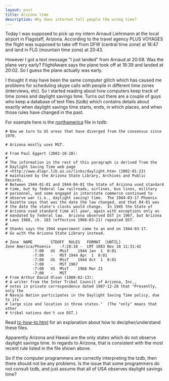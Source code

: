 ```yaml
---
layout: post
title: Arizona time
description: Why does internet tell people the wrong time?
---
```


Today I was supposed to pick up my intern Arnaud Liehrmann at the
local airport in Flagstaff, Arizona. According to the travel agency
PLUS VOYAGES the flight was supposed to take off from DFW (central
time zone) at 18:47 and land in FLG (mountain time zone) at 20:43.

However I got a text message "I just landed" from Arnaud at 20:08. Was
the plane very early? FlightAware says the plane took off at 18:39
and landed at 20:02. So I guess the plane actually was early.

I thought it may have been the same computer glitch which has caused
me problems for scheduling skype calls with people in different time
zones (interviews, etc). So I started reading about how computers keep
track of time zones and daylight savings time. Turns out there are a
couple of guys who keep a database of text files (tzdb) which contains
details about exactly when daylight savings time starts, ends, in
which places, and when those rules have changed in the past.

For example here is the
[northamerica](ftp://ftp.iana.org/tz/tzdb-2019c/northamerica) file in
tzdb:

```
# Now we turn to US areas that have diverged from the consensus since 1970.

# Arizona mostly uses MST.

# From Paul Eggert (2002-10-20):
#
# The information in the rest of this paragraph is derived from the
# Daylight Saving Time web page
# <http://www.dlapr.lib.az.us/links/daylight.htm> (2002-01-23)
# maintained by the Arizona State Library, Archives and Public Records.
# Between 1944-01-01 and 1944-04-01 the State of Arizona used standard
# time, but by federal law railroads, airlines, bus lines, military
# personnel, and some engaged in interstate commerce continued to
# observe war (i.e., daylight saving) time.  The 1944-03-17 Phoenix
# Gazette says that was the date the law changed, and that 04-01 was
# the date the state's clocks would change.  In 1945 the State of
# Arizona used standard time all year, again with exceptions only as
# mandated by federal law.  Arizona observed DST in 1967, but Arizona
# Laws 1968, ch. 183 (effective 1968-03-21) repealed DST.
#
# Shanks says the 1944 experiment came to an end on 1944-03-17.
# Go with the Arizona State Library instead.

# Zone	NAME		STDOFF	RULES	FORMAT	[UNTIL]
Zone America/Phoenix	-7:28:18 -	LMT	1883 Nov 18 11:31:42
			-7:00	US	M%sT	1944 Jan  1  0:01
			-7:00	-	MST	1944 Apr  1  0:01
			-7:00	US	M%sT	1944 Oct  1  0:01
			-7:00	-	MST	1967
			-7:00	US	M%sT	1968 Mar 21
			-7:00	-	MST
# From Arthur David Olson (1988-02-13):
# A writer from the Inter Tribal Council of Arizona, Inc.,
# notes in private correspondence dated 1987-12-28 that "Presently, only the
# Navajo Nation participates in the Daylight Saving Time policy, due to its
# large size and location in three states."  (The "only" means that other
# tribal nations don't use DST.)
```

Read [tz-how-to.html](ftp://ftp.iana.org/tz/tzdb-2019c/tz-how-to.html)
for an explanation about how to decipher/understand these files.

Apparently Arizona and Hawaii are the only states which do not observe
daylight savings time. In regards to Arizona, that is consistent with
the most recent rule listed in the file shown above. 

So if the computer programmers are correctly interpreting the tzdb,
then there should not be any problems. Is the issue that some
programmers do not consult tzdb, and just assume that all of USA
observes daylight savings time?
